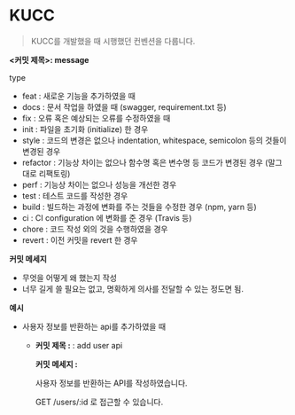 # KUCC

> KUCC를 개발했을 때 시행했던 컨벤션을 다룹니다.



**<커밋 제목>: message**

type

- feat : 새로운 기능을 추가하였을 때
- docs : 문서 작업을 하였을 때 (swagger, requirement.txt 등)
- fix : 오류 혹은 예상되는 오류를 수정하였을 때
- init : 파일을 초기화 (initialize) 한 경우
- style : 코드의 변경은 없으나 indentation, whitespace, semicolon 등의 것들이 변경된 경우
- refactor : 기능상 차이는 없으나 함수명 혹은 변수명 등 코드가 변경된 경우 (말그대로 리팩토링)
- perf : 기능상 차이는 없으나 성능을 개선한 경우
- test : 테스트 코드를 작성한 경우
- build : 빌드하는 과정에 변화를 주는 것들을 수정한 경우 (npm, yarn 등)
- ci : CI configuration 에 변화를 준 경우 (Travis 등)
- chore : 코드 작성 외의 것을 수행하였을 경우
- revert : 이전 커밋을 revert 한 경우

**커밋 메세지**

- 무엇을 어떻게 왜 했는지 작성
- 너무 길게 쓸 필요는 없고, 명확하게 의사를 전달할 수 있는 정도면 됨.

**예시**

- 사용자 정보를 반환하는 api를 추가하였을 때

  - **커밋 제목 :** <feat>: add user api

    **커밋 메세지 :**

    사용자 정보를 반환하는 API를 작성하였습니다.

    GET /users/:id 로 접근할 수 있습니다.